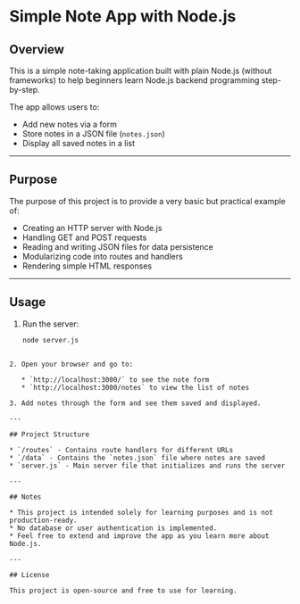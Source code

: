 
# Simple Note App with Node.js

## Overview

This is a simple note-taking application built with plain Node.js (without frameworks) to help beginners learn Node.js backend programming step-by-step.

The app allows users to:

- Add new notes via a form
- Store notes in a JSON file (`notes.json`)
- Display all saved notes in a list

---

## Purpose

The purpose of this project is to provide a very basic but practical example of:

- Creating an HTTP server with Node.js
- Handling GET and POST requests
- Reading and writing JSON files for data persistence
- Modularizing code into routes and handlers
- Rendering simple HTML responses

---

## Usage

1. Run the server:

   ```bash
   node server.js
````

2. Open your browser and go to:

   * `http://localhost:3000/` to see the note form
   * `http://localhost:3000/notes` to view the list of notes

3. Add notes through the form and see them saved and displayed.

---

## Project Structure

* `/routes` - Contains route handlers for different URLs
* `/data` - Contains the `notes.json` file where notes are saved
* `server.js` - Main server file that initializes and runs the server

---

## Notes

* This project is intended solely for learning purposes and is not production-ready.
* No database or user authentication is implemented.
* Feel free to extend and improve the app as you learn more about Node.js.

---

## License

This project is open-source and free to use for learning.

